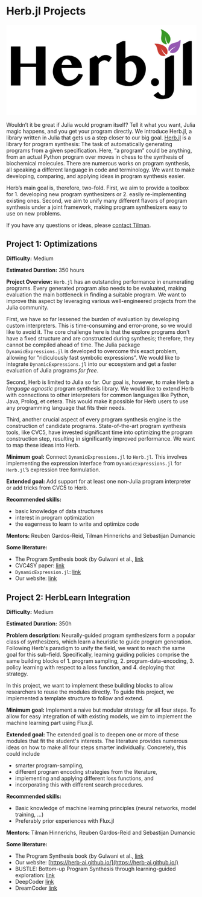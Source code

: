 # Herb.jl Projects

![Herb Logo](https://raw.githubusercontent.com/Herb-AI/Herb.jl/refs/heads/documentation/docs/src/assets/herb.png)

Wouldn’t it be great if Julia would program itself?
Tell it what you want, Julia magic happens, and you get your program directly.
We introduce Herb.jl, a library written in Julia that gets us a step
closer to our big goal.
[Herb.jl](https://herb-ai.github.io/) is a library for program synthesis: The task of automatically generating programs from a given specification.
Here, “a program” could be anything, from an actual Python program over moves in chess to the synthesis of biochemical molecules.
There are numerous works on program synthesis, all speaking a different language in code and terminology.
We want to make developing, comparing, and applying ideas in program synthesis easier.

Herb’s main goal is, therefore, two-fold.
First, we aim to provide a toolbox for 1. developing new program synthesizers or 2. easily re-implementing existing ones.
Second, we aim to unify many different flavors of program synthesis under a joint framework, making program synthesizers easy to use on new problems.

If you have any questions or ideas, please [contact Tilman](mailto:t.r.hinnerichs@tudelft.nl).

## Project 1: Optimizations
**Difficulty:** Medium

**Estimated Duration:** 350 hours

**Project Overview:**
`Herb.jl` has an outstanding performance in enumerating programs.
Every generated program also needs to be evaluated, making evaluation the main bottleneck in finding a suitable program.
We want to improve this aspect by leveraging various well-engineered projects from the Julia community.

First, we have so far lessened the burden of evaluation by developing custom interpreters.
This is time-consuming and error-prone, so we would like to avoid it.
The core challenge here is that the explore programs don't have a fixed structure and are constructed during synthesis; therefore, they cannot be compiled ahead of time.
The Julia package `DynamicExpressions.jl` is developed to overcome this exact problem, allowing for "ridiculously fast symbolic expressions".
We would like to integrate `DynamicExpressions.jl` into our ecosystem and get a faster evaluation of Julia programs *for free*.


Second, Herb is limited to Julia so far.
Our goal is, however, to make Herb a *language agnostic* program synthesis library.
We would like to extend Herb with connections to other interpreters for common languages like Python, Java, Prolog, et cetera.
This would make it possible for Herb users to use any programming language that fits their needs.

Third, another crucial aspect of every program synthesis engine is the construction of candidate programs.
State-of-the-art program synthesis tools, like CVC5, have invested significant time into optimizing the program construction step, resulting in significantly improved performance.
We want to map these ideas into Herb.

**Minimum goal:**
Connect `DynamicExpressions.jl` to `Herb.jl`.
This involves implementing the expression interface from `DynamicExpressions.jl` for `Herb.jl`’s expression tree formulation.

**Extended goal:**
Add support for at least one non-Julia program interpreter or add tricks from CVC5 to Herb.

**Recommended skills:**
- basic knowledge of data structures
- interest in program optimization
- the eagerness to learn to write and optimize code

**Mentors:** Reuben Gardos-Reid, Tilman Hinnerichs and Sebastijan Dumancic

**Some literature:**
- The Program Synthesis book (by Gulwani et al., [link](https://www.microsoft.com/en-us/research/wp-content/uploads/2017/10/program_synthesis_now.pdf)
- CVC4SY paper: [link](https://link.springer.com/chapter/10.1007/978-3-030-25543-5_5)
- `DynamicExpression.jl`: [link](https://ai.damtp.cam.ac.uk/dynamicexpressions/dev/)
- Our website: [link](https://herb-ai.github.io/)

## Project 2: HerbLearn Integration
**Difficulty:** Medium

**Estimated Duration:** 350h

**Problem description:**
Neurally-guided program synthesizers form a popular class of synthesizers, which learn a heuristic to guide program generation.
Following Herb's paradigm to unify the field, we want to reach the same goal for this sub-field.
Specifically, learning guiding policies comprise the same building blocks of 1. program sampling, 2. program-data-encoding, 3. policy learning with respect to a loss function, and 4. deploying that strategy.

In this project, we want to implement these building blocks to allow researchers to reuse the modules directly.
To guide this project, we implemented a template structure to follow and extend.

**Minimum goal:**
Implement a naive but modular strategy for all four steps.
To allow for easy integration of with existing models, we aim to implement the machine learning part using Flux.jl.

**Extended goal:**
The extended goal is to deepen one or more of these modules that fit the student's interests.
The literature provides numerous ideas on how to make all four steps smarter individually.
Concretely, this could include
- smarter program-sampling,
- different program encoding strategies from the literature,
- implementing and applying different loss functions, and
- incorporating this with different search procedures.

**Recommended skills:**
 - Basic knowledge of machine learning principles (neural networks, model training, ...)
 - Preferably prior experiences with Flux.jl

**Mentors:** Tilman Hinnerichs, Reuben Gardos-Reid and Sebastijan Dumancic

**Some literature:**
- The Program Synthesis book (by Gulwani et al., [link](https://www.microsoft.com/en-us/research/wp-content/uploads/2017/10/program_synthesis_now.pdf)
- Our website: [https://herb-ai.github.io/](https://herb-ai.github.io/)
- BUSTLE: Bottom-up Program Synthesis through learning-guided exploration: [link](https://arxiv.org/pdf/2007.14381)
- DeepCoder [link](https://arxiv.org/pdf/1611.01989)
- DreamCoder [link](https://dl.acm.org/doi/pdf/10.1145/3453483.3454080)
